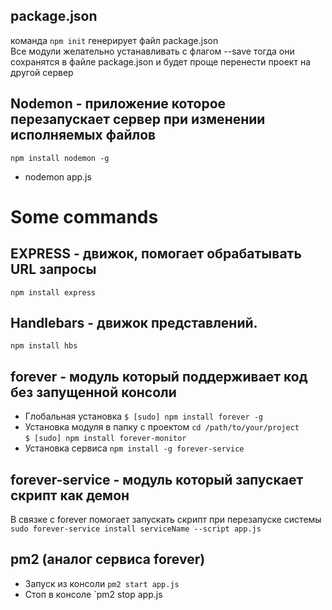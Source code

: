 package.json
-

команда `npm init` генерирует файл package.json  
Все модули желательно устанавливать с флагом --save
тогда они сохранятся в файле package.json 
и будет проще перенести проект на другой сервер

## Nodemon - приложение которое перезапускает сервер при изменении исполняемых файлов

`npm install nodemon -g`
* nodemon app.js

# Some commands

## EXPRESS - движок, помогает обрабатывать URL запросы
`npm install express`

## Handlebars - движок представлений. 
`npm install hbs`

## forever - модуль который поддерживает код без запущенной консоли
* Глобальная установка
`$ [sudo] npm install forever -g`
* Установка модуля в папку с проектом
`cd /path/to/your/project`  
`$ [sudo] npm install forever-monitor`
* Установка сервиса 
`npm install -g forever-service`

## forever-service - модуль который запускает скрипт как демон

В связке с forever помогает запускать скрипт при перезапуске системы  
`sudo forever-service install serviceName --script app.js`

  
## pm2 (аналог сервиса forever)
* Запуск из консоли
`pm2 start app.js`
* Стоп в консоле
`pm2 stop app.js
